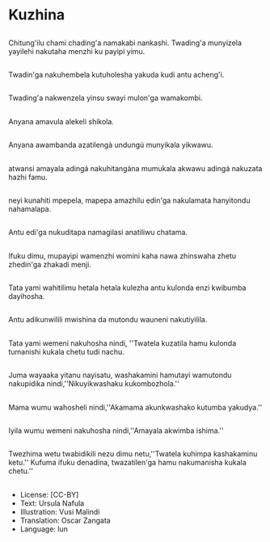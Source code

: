 # Kuzhina

##
Chitung'ilu chami chading'a namakabi nankashi. Twading'a munyizela yayilehi nakutaha menzhi ku payipi yimu.

##
Twadin'ga nakuhembela kutuholesha yakuda kudi antu acheng'i.

##
Twading'a nakwenzela yinsu swayi mulon'ga wamakombi.

##
Anyana amavula alekeli shikola.

##
Anyana awambanda azatilengà undungú munyikala yikwawu.

##
atwansi amayala adingá nakuhitangàna mumukala akwawu adingá nakuzata hazhi famu.

##
neyi kunahiti mpepela, mapepa amazhilu edin'ga nakulamata hanyitondu nahamalapa.

##
Antu edi'ga nukuditapa namagilasi anatiliwu chatama.

##
Ifuku dimu, mupayipi wamenzhi womini kaha nawa zhinswaha zhetu zhedin'ga zhakadi menji.

##
Tata yami wahitilimu hetala hetala kulezha antu kulonda enzi kwibumba dayihosha.

##
Antu adikunwilili mwishina da mutondu wauneni nakutiyilila.

##
Tata yami wemeni nakuhosha nindi, ''Twatela kuzatila hamu kulonda tumanishi kukala chetu tudi nachu.

##
Juma wayaaka yitanu nayisatu, washakamini hamutayi wamutondu nakupidika nindi,''Nikuyikwashaku kukombozhola.''

##
Mama wumu wahosheli nindi,''Akamama akunkwashako kutumba yakudya.''

##
Iyila wumu wemeni nakuhosha nindi,''Amayala akwimba ishima.''

##
Twezhima wetu twabidikili nezu dimu netu,''Twatela kuhimpa kashakaminu ketu.'' Kufuma ifuku denadina, twazatilen'ga hamu nakumanisha kukala chetu.''

##
* License: [CC-BY]
* Text: Ursula Nafula
* Illustration: Vusi Malindi
* Translation: Oscar Zangata
* Language: lun
